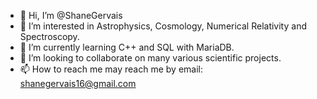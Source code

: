 - 👋 Hi, I’m @ShaneGervais
- 👀 I’m interested in Astrophysics, Cosmology, Numerical Relativity and Spectroscopy.
- 🌱 I’m currently learning C++ and SQL with MariaDB.
- 💞️ I’m looking to collaborate on many various scientific projects.
- 📫 How to reach me may reach me by email: shanegervais16@gmail.com

<!---
ShaneGervais/ShaneGervais is a ✨ special ✨ repository because its `README.md` (this file) appears on your GitHub profile.
You can click the Preview link to take a look at your changes.
--->
